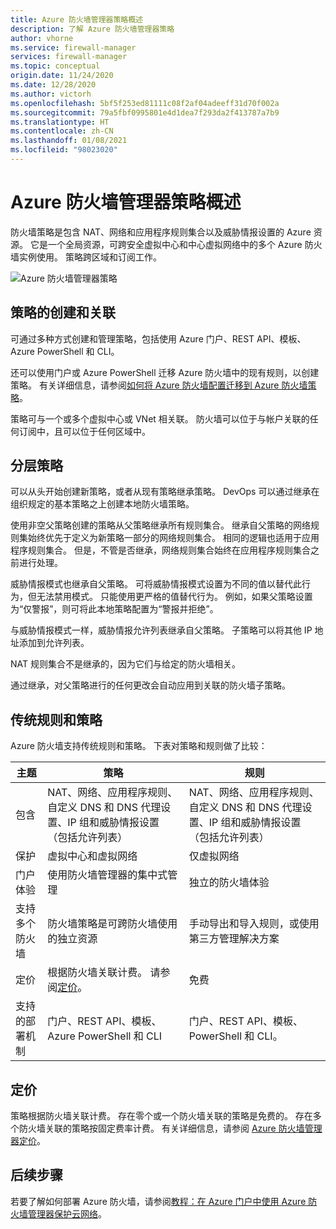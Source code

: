 ```yaml
---
title: Azure 防火墙管理器策略概述
description: 了解 Azure 防火墙管理器策略
author: vhorne
ms.service: firewall-manager
services: firewall-manager
ms.topic: conceptual
origin.date: 11/24/2020
ms.date: 12/28/2020
ms.author: victorh
ms.openlocfilehash: 5bf5f253ed81111c08f2af04adeeff31d70f002a
ms.sourcegitcommit: 79a5fbf0995801e4d1dea7f293da2f413787a7b9
ms.translationtype: HT
ms.contentlocale: zh-CN
ms.lasthandoff: 01/08/2021
ms.locfileid: "98023020"
---
```

# <a name="azure-firewall-manager-policy-overview"></a>Azure 防火墙管理器策略概述

防火墙策略是包含 NAT、网络和应用程序规则集合以及威胁情报设置的 Azure 资源。 它是一个全局资源，可跨安全虚拟中心和中心虚拟网络中的多个 Azure 防火墙实例使用。 策略跨区域和订阅工作。

![Azure 防火墙管理器策略](media/policy-overview/policy-overview.png)

## <a name="policy-creation-and-association"></a>策略的创建和关联

可通过多种方式创建和管理策略，包括使用 Azure 门户、REST API、模板、Azure PowerShell 和 CLI。

还可以使用门户或 Azure PowerShell 迁移 Azure 防火墙中的现有规则，以创建策略。 有关详细信息，请参阅[如何将 Azure 防火墙配置迁移到 Azure 防火墙策略](migrate-to-policy.md)。 

策略可与一个或多个虚拟中心或 VNet 相关联。 防火墙可以位于与帐户关联的任何订阅中，且可以位于任何区域中。

## <a name="hierarchical-policies"></a>分层策略

可以从头开始创建新策略，或者从现有策略继承策略。 DevOps 可以通过继承在组织规定的基本策略之上创建本地防火墙策略。

使用非空父策略创建的策略从父策略继承所有规则集合。 继承自父策略的网络规则集始终优先于定义为新策略一部分的网络规则集合。 相同的逻辑也适用于应用程序规则集合。 但是，不管是否继承，网络规则集合始终在应用程序规则集合之前进行处理。

威胁情报模式也继承自父策略。 可将威胁情报模式设置为不同的值以替代此行为，但无法禁用模式。 只能使用更严格的值替代行为。 例如，如果父策略设置为“仅警报”，则可将此本地策略配置为“警报并拒绝”。

与威胁情报模式一样，威胁情报允许列表继承自父策略。 子策略可以将其他 IP 地址添加到允许列表。

NAT 规则集合不是继承的，因为它们与给定的防火墙相关。

通过继承，对父策略进行的任何更改会自动应用到关联的防火墙子策略。

## <a name="traditional-rules-and-policies"></a>传统规则和策略

Azure 防火墙支持传统规则和策略。 下表对策略和规则做了比较：


| 主题 | 策略  | 规则 |
| ------- | ------- | ----- |
|包含     |NAT、网络、应用程序规则、自定义 DNS 和 DNS 代理设置、IP 组和威胁情报设置（包括允许列表）|NAT、网络、应用程序规则、自定义 DNS 和 DNS 代理设置、IP 组和威胁情报设置（包括允许列表）|
|保护     |虚拟中心和虚拟网络|仅虚拟网络|
|门户体验     |使用防火墙管理器的集中式管理|独立的防火墙体验|
|支持多个防火墙     |防火墙策略是可跨防火墙使用的独立资源|手动导出和导入规则，或使用第三方管理解决方案 |
|定价     |根据防火墙关联计费。 请参阅[定价](#pricing)。|免费|
|支持的部署机制     |门户、REST API、模板、Azure PowerShell 和 CLI|门户、REST API、模板、PowerShell 和 CLI。 |

## <a name="pricing"></a>定价

策略根据防火墙关联计费。 存在零个或一个防火墙关联的策略是免费的。 存在多个防火墙关联的策略按固定费率计费。 有关详细信息，请参阅 [Azure 防火墙管理器定价](https://www.azure.cn/pricing/details/azure-firewall/)。

<!--Not Available on https://www.azure.cn/pricing/details/firewall-manager-->

## <a name="next-steps"></a>后续步骤

若要了解如何部署 Azure 防火墙，请参阅[教程：在 Azure 门户中使用 Azure 防火墙管理器保护云网络](secure-cloud-network.md)。
